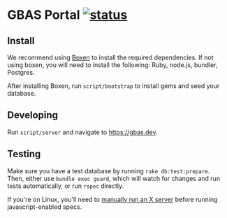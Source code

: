 GBAS Portal [![status]](https://circleci.com/gh/dobtco/gbas/tree/master)
====

## Install

We recommend using [Boxen](https://github.com/dobtco/dobt/blob/master/guides/development_environment.md) to install the required dependencies. If not using boxen, you will need to install the following: Ruby, node.js, bundler, Postgres.

After installing Boxen, run `script/bootstrap` to install gems and seed your database.

## Developing

Run `script/server` and navigate to https://gbas.dev.

## Testing

Make sure you have a test database by running `rake db:test:prepare`. Then, either use `bundle exec guard`, which will watch for changes and run tests automatically, or run `rspec` directly.

If you're on Linux, you'll need to [manually run an X server](https://github.com/thoughtbot/capybara-webkit/blob/v1.3.0/README.md#ci) before running javascript-enabled specs.

[status]: https://circleci.com/gh/dobtco/gbas.svg?style=shield&circle-token=xxx
